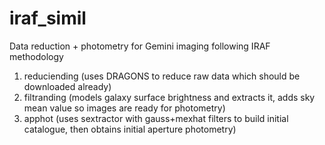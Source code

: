 # iraf_simil
Data reduction + photometry for Gemini imaging following IRAF methodology

1) reduciending (uses DRAGONS to reduce raw data which should be downloaded already)
2) filtranding (models galaxy surface brightness and extracts it, adds  sky mean value so images are ready for photometry) 
3) apphot (uses sextractor with gauss+mexhat filters to build initial catalogue, then obtains initial aperture photometry)
